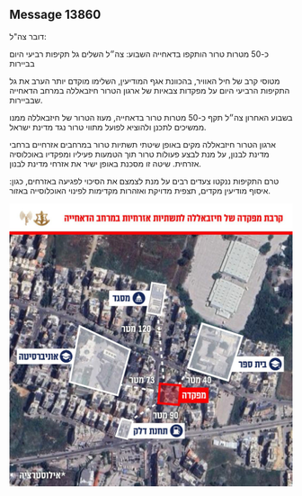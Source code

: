 ## Message 13860

דובר צה"ל:

כ-50 מטרות טרור הותקפו בדאחייה השבוע: צה״ל השלים גל תקיפות רביעי היום בביירות

מטוסי קרב של חיל האוויר, בהכוונת אגף המודיעין, השלימו מוקדם יותר הערב את גל התקיפות הרביעי היום על מפקדות צבאיות של ארגון הטרור חיזבאללה במרחב הדאחייה שבביירות.

בשבוע האחרון צה״ל תקף כ-50 מטרות טרור בדאחייה, מעוז הטרור של חיזבאללה ממנו ממשיכים לתכנן ולהוציא לפועל מתווי טרור נגד מדינת ישראל.

ארגון הטרור חיזבאללה מקים באופן שיטתי תשתיות טרור במרחבים אזרחיים ברחבי מדינת לבנון, על מנת לבצע פעולות טרור תוך הטמעות פעיליו ומפקדיו באוכלוסיה אזרחית. שיטה זו מסכנת באופן ישיר את אזרחי מדינת לבנון.

טרם התקיפות ננקטו צעדים רבים על מנת לצמצם את הסיכוי לפגיעה באזרחים, כגון: איסוף מודיעין מקדים, תצפית מדויקת ואזהרות מקדימות לפינוי האוכלוסייה באזור.

![Photo](13860/13860_photo.jpg)
